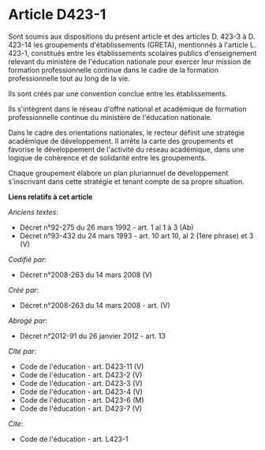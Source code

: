 # Article D423-1

Sont soumis aux dispositions du présent article et des articles D. 423-3 à D. 423-14 les groupements d'établissements
(GRETA), mentionnés à l'article L. 423-1, constitués entre les établissements scolaires publics d'enseignement relevant du
ministère de l'éducation nationale pour exercer leur mission de formation professionnelle continue dans le cadre de la
formation professionnelle tout au long de la vie. 

Ils sont créés par une convention conclue entre les établissements. 

Ils s'intègrent dans le réseau d'offre national et académique de formation professionnelle continue du ministère de
l'éducation nationale. 

Dans le cadre des orientations nationales, le recteur définit une stratégie académique de développement. Il arrête la carte
des groupements et favorise le développement de l'activité du réseau académique, dans une logique de cohérence et de
solidarité entre les groupements. 

Chaque groupement élabore un plan pluriannuel de développement s'inscrivant dans cette stratégie et tenant compte de sa
propre situation.

**Liens relatifs à cet article**

_Anciens textes_:

  - Décret n°92-275 du 26 mars 1992 - art. 1 al 1 à 3 (Ab)
  - Décret n°93-432 du 24 mars 1993 - art. 10 art 10, al 2 (1ère phrase) et 3 (V)

_Codifié par_:

  - Décret n°2008-263 du 14 mars 2008 (V)

_Créé par_:

  - Décret n°2008-263 du 14 mars 2008 - art. (V)

_Abrogé par_:

  - Décret n°2012-91 du 26 janvier 2012 - art. 13

_Cité par_:

  - Code de l'éducation - art. D423-11 (V)
  - Code de l'éducation - art. D423-2 (V)
  - Code de l'éducation - art. D423-3 (V)
  - Code de l'éducation - art. D423-4 (V)
  - Code de l'éducation - art. D423-6 (M)
  - Code de l'éducation - art. D423-7 (V)

_Cite_:

  - Code de l'éducation - art. L423-1

